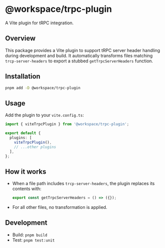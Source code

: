 # @workspace/trpc-plugin

A Vite plugin for tRPC integration.

## Overview

This package provides a Vite plugin to support tRPC server header handling during development and build. It automatically transforms files matching `trcp-server-headers` to export a stubbed `getTrpcServerHeaders` function.

## Installation

```sh
pnpm add -D @workspace/trpc-plugin
```

## Usage

Add the plugin to your `vite.config.ts`:

```ts
import { viteTrpcPlugin } from '@workspace/trpc-plugin';

export default {
  plugins: [
    viteTrpcPlugin(),
    // ...other plugins
  ],
};
```

## How it works

- When a file path includes `trcp-server-headers`, the plugin replaces its contents with:
  ```ts
  export const getTrpcServerHeaders = () => ({});
  ```
- For all other files, no transformation is applied.

## Development

- Build: `pnpm build`
- Test: `pnpm test:unit`
